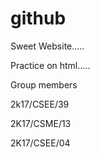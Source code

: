 # github
Sweet Website.....


 Practice on  html.....  

Group members 

2k17/CSEE/39


2K17/CSME/13

2K17/CSEE/04
